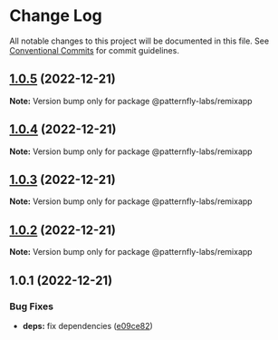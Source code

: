 # Change Log

All notable changes to this project will be documented in this file.
See [Conventional Commits](https://conventionalcommits.org) for commit guidelines.

## [1.0.5](https://github.com/patternfly-labs/pf-react-release-playground/compare/@patternfly-labs/remixapp@1.0.4...@patternfly-labs/remixapp@1.0.5) (2022-12-21)

**Note:** Version bump only for package @patternfly-labs/remixapp





## [1.0.4](https://github.com/patternfly-labs/pf-react-release-playground/compare/@patternfly-labs/remixapp@1.0.3...@patternfly-labs/remixapp@1.0.4) (2022-12-21)

**Note:** Version bump only for package @patternfly-labs/remixapp





## [1.0.3](https://github.com/patternfly-labs/pf-react-release-playground/compare/@patternfly-labs/remixapp@1.0.2...@patternfly-labs/remixapp@1.0.3) (2022-12-21)

**Note:** Version bump only for package @patternfly-labs/remixapp





## [1.0.2](https://github.com/patternfly-labs/pf-react-release-playground/compare/@patternfly-labs/remixapp@1.0.1...@patternfly-labs/remixapp@1.0.2) (2022-12-21)

**Note:** Version bump only for package @patternfly-labs/remixapp





## 1.0.1 (2022-12-21)


### Bug Fixes

* **deps:** fix dependencies ([e09ce82](https://github.com/patternfly-labs/pf-react-release-playground/commit/e09ce8228ebe2249ffc914b76139b08c4a3299c0))
